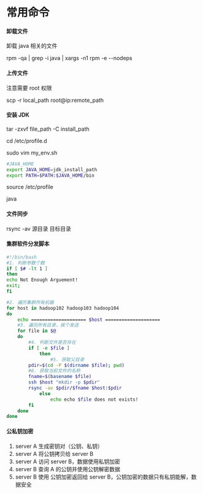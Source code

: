 # 常用命令



#### 卸载文件

卸载 java 相关的文件

rpm -qa | grep -i java | xargs -n1 rpm -e --nodeps 



#### 上传文件

注意需要 root 权限

scp -r local_path root@ip:remote_path



#### 安装 JDK

tar -zxvf  file_path -C install_path

cd  /etc/profile.d

sudo vim my_env.sh

```sh
#JAVA_HOME
export JAVA_HOME=jdk_install_path
export PATH=$PATH:$JAVA_HOME/bin
```

source /etc/profile

java



#### 文件同步

rsync -av 源目录 目标目录



#### 集群软件分发脚本

```bash
#!/bin/bash
#1. 判断参数个数
if [ $# -lt 1 ]
then
echo Not Enough Arguement!
exit;
fi

#2. 遍历集群所有机器
for host in hadoop102 hadoop103 hadoop104
do
	echo ==================== $host ====================
	#3. 遍历所有目录，挨个发送
	for file in $@
	do
		#4. 判断文件是否存在
		if [ -e $file ]
			then 
				#5. 获取父目录
        pdir=$(cd -P $(dirname $file); pwd)
        #6. 获取当前文件的名称
        fname=$(basename $file)
        ssh $host "mkdir -p $pdir"
        rsync -av $pdir/$fname $host:$pdir
			else
				echo echo $file does not exists!
		fi
	done
done
```



#### 公私钥加密

1. server A 生成密钥对（公钥、私钥）
2. server A 将公钥拷贝给 server B 
3. server A 访问 server B，数据使用私钥加密
4. server B 查询 A 的公钥并使用公钥解密数据
5. server B 使用 公钥加密返回给 server B，公钥加密的数据只有私钥能解，数据安全